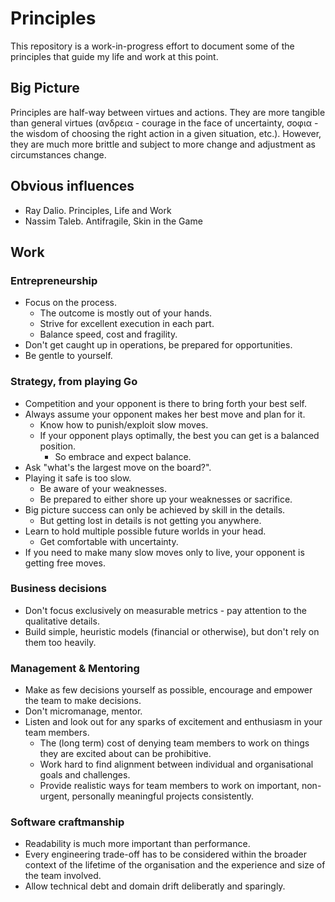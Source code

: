 # Principles

This repository is a work-in-progress effort to document some of the principles that guide my life and work at this point.

## Big Picture

Principles are half-way between virtues and actions. They are more tangible than general virtues (ανδρεια - courage in the face of uncertainty, σοφια - the wisdom of choosing the right action in a given situation, etc.).  However, they are much more brittle and subject to more change and adjustment as circumstances change.

## Obvious influences

* Ray Dalio. Principles, Life and Work
* Nassim Taleb. Antifragile, Skin in the Game

## Work

### Entrepreneurship

* Focus on the process.
  * The outcome is mostly out of your hands.
  * Strive for excellent execution in each part.
  * Balance speed, cost and fragility.
* Don't get caught up in operations, be prepared for opportunities.
* Be gentle to yourself.

### Strategy, from playing Go

* Competition and your opponent is there to bring forth your best self.
* Always assume your opponent makes her best move and plan for it.
  * Know how to punish/exploit slow moves.
  * If your opponent plays optimally, the best you can get is a balanced
    position.
    * So embrace and expect balance.
* Ask "what's the largest move on the board?".
* Playing it safe is too slow.
  * Be aware of your weaknesses.
  * Be prepared to either shore up your weaknesses or sacrifice.
* Big picture success can only be achieved by skill in the details.
  * But getting lost in details is not getting you anywhere.
* Learn to hold multiple possible future worlds in your head.
  * Get comfortable with uncertainty.
* If you need to make many slow moves only to live, your opponent is getting free moves.

### Business decisions

* Don't focus exclusively on measurable metrics - pay attention to the qualitative details.
* Build simple, heuristic models (financial or otherwise), but don't rely on them too heavily.

### Management & Mentoring

* Make as few decisions yourself as possible, encourage and empower the team to make decisions.
* Don't micromanage, mentor.
* Listen and look out for any sparks of excitement and enthusiasm in your team members.
  * The (long term) cost of denying team members to work on things they are excited about can be prohibitive.
  * Work hard to find alignment between individual and organisational goals and challenges.
  * Provide realistic ways for team members to work on important, non-urgent,  personally meaningful projects consistently.

### Software craftmanship

* Readability is much more important than performance.
* Every engineering trade-off has to be considered within the broader context of the lifetime of the organisation and the experience and size of the team involved.
* Allow technical debt and domain drift deliberatly and sparingly.
